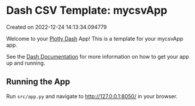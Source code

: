 # Dash CSV Template: mycsvApp

Created on 2022-12-24 14:13:34.094779

Welcome to your [Plotly Dash](https://plotly.com/dash/) App! This is a template for your mycsvApp app.

See the [Dash Documentation](https://dash.plotly.com/introduction) for more information on how to get your app up and running.

## Running the App

Run `src/app.py` and navigate to http://127.0.0.1:8050/ in your browser.